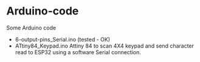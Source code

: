 # Arduino-code
 Some Arduino code 
 
- 6-output-pins_Serial.ino  (tested - OK)
- ATtiny84_Keypad.ino       Attiny 84 to scan 4X4 keypad and send character read to ESP32 using a software Serial connection.
